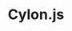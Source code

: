 ---
git: https://github.com/hybridgroup/cylon
logohandle: cylonjs
sort: cylonjs
title: Cylon.js
twitter: https://x.com/CylonJS
website: https://cylonjs.com/
---
